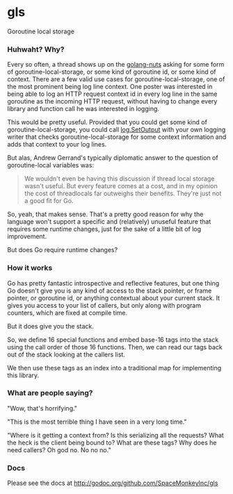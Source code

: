 gls
===

Goroutine local storage

### Huhwaht? Why? ###

Every so often, a thread shows up on the
[golang-nuts](https://groups.google.com/d/forum/golang-nuts) asking for some
form of goroutine-local-storage, or some kind of goroutine id, or some kind of
context. There are a few valid use cases for goroutine-local-storage, one of
the most prominent being log line context. One poster was interested in being
able to log an HTTP request context id in every log line in the same goroutine
as the incoming HTTP request, without having to change every library and
function call he was interested in logging.

This would be pretty useful. Provided that you could get some kind of
goroutine-local-storage, you could call
[log.SetOutput](http://golang.org/pkg/log/#SetOutput) with your own logging
writer that checks goroutine-local-storage for some context information and
adds that context to your log lines.

But alas, Andrew Gerrand's typically diplomatic answer to the question of
goroutine-local variables was:

> We wouldn't even be having this discussion if thread local storage wasn't
> useful. But every feature comes at a cost, and in my opinion the cost of
> threadlocals far outweighs their benefits. They're just not a good fit for
> Go.

So, yeah, that makes sense. That's a pretty good reason for why the language
won't support a specific and (relatively) unuseful feature that requires some
runtime changes, just for the sake of a little bit of log improvement.

But does Go require runtime changes?

### How it works ###

Go has pretty fantastic introspective and reflective features, but one thing Go
doesn't give you is any kind of access to the stack pointer, or frame pointer,
or goroutine id, or anything contextual about your current stack. It gives you
access to your list of callers, but only along with program counters, which are
fixed at compile time.

But it does give you the stack.

So, we define 16 special functions and embed base-16 tags into the stack using
the call order of those 16 functions. Then, we can read our tags back out of
the stack looking at the callers list.

We then use these tags as an index into a traditional map for implementing
this library.

### What are people saying? ###

"Wow, that's horrifying."

"This is the most terrible thing I have seen in a very long time."

"Where is it getting a context from? Is this serializing all the requests? What the heck is the client being bound to? What are these tags? Why does he need callers? Oh god no. No no no."

### Docs ###

Please see the docs at http://godoc.org/github.com/SpaceMonkeyInc/gls
